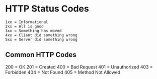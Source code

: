 # HTTP Status Codes

```text
1xx = Informational
2xx = All is good
3xx = Something has moved
4xx = Client did something wrong
5xx = Server did something wrong
```

## Common HTTP Codes

200 = OK
201 = Created
400 = Bad Request
401 = Unauthorized
403 = Forbidden
404 = Not Found
405 = Method Not Allowed

